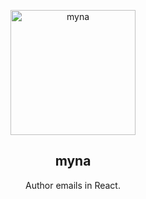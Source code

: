<p align="center">
  <img alt="myna" src="https://user-images.githubusercontent.com/659829/54764206-8dfee700-4bb4-11e9-8c11-cbf0a7b2ad5e.png" width="200">
</p>

<h2 align="center">
  myna
</h2>

<p align="center">
  Author emails in React.
</p>


